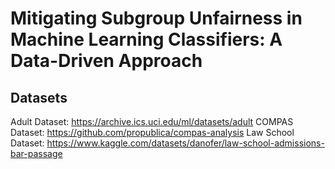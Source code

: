 # Mitigating Subgroup Unfairness in Machine Learning Classifiers: A Data-Driven Approach



## Datasets
Adult Dataset: https://archive.ics.uci.edu/ml/datasets/adult
COMPAS Dataset: https://github.com/propublica/compas-analysis
Law School Dataset: https://www.kaggle.com/datasets/danofer/law-school-admissions-bar-passage 
